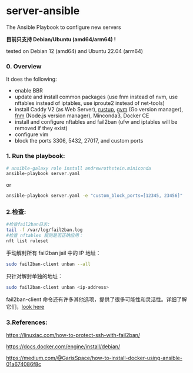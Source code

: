 # server-ansible

The Ansible Playbook to configure new servers

**目前只支持 Debian/Ubuntu (amd64/arm64) !**

tested on Debian 12 (amd64) and Ubuntu 22.04 (arm64)

### 0. Overview

It does the following:

- enable BBR
- update and install common packages (use fnm instead of nvm, use nftables instead of iptables, use iproute2 instead of net-tools)
- install Caddy V2 (as Web Server), [rustup](https://www.rust-lang.org/tools/install), [gvm](https://github.com/moovweb/gvm) (Go version manager), [fnm](https://github.com/Schniz/fnm) (Node.js version manager), Minconda3, Docker CE
- install and configure nftables and fail2ban (ufw and iptables will be removed if they exist)
- configure vim
- block the ports 3306, 5432, 27017, and custom ports

### 1. Run the playbook:

```bash
# ansible-galaxy role install andrewrothstein.miniconda
ansible-playbook server.yaml
```

or

```bash
ansible-playbook server.yaml -e "custom_block_ports=[12345, 23456]"
```

### 2.检查:

```bash
#检查fail2ban日志:
tail -f /var/log/fail2ban.log
#检查 nftables 规则是否正确应用：
nft list ruleset
```

手动解封所有 fail2ban jail 中的 IP 地址：

```bash
sudo fail2ban-client unban --all
```

只针对解封单独的地址：

```bash
sudo fail2ban-client unban <ip-address>
```

fail2ban-client 命令还有许多其他选项，提供了很多可能性和灵活性。详细了解它们，[look here](https://manpages.debian.org/testing/fail2ban/fail2ban-client.1.en.html)

### 3.References:

https://linuxiac.com/how-to-protect-ssh-with-fail2ban/

https://docs.docker.com/engine/install/debian/

https://medium.com/@GarisSpace/how-to-install-docker-using-ansible-01a674086f8c
